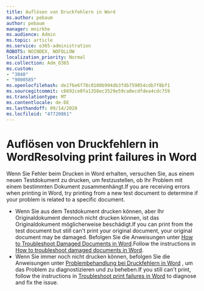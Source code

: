 ```yaml
---
title: Auflösen von Druckfehlern in Word
ms.author: pebaum
author: pebaum
manager: mnirkhe
ms.audience: Admin
ms.topic: article
ms.service: o365-administration
ROBOTS: NOINDEX, NOFOLLOW
localization_priority: Normal
ms.collection: Adm_O365
ms.custom:
- "3040"
- "9000585"
ms.openlocfilehash: de1f6e6f78c0100b994db3fdb759054cdb7f8bf1
ms.sourcegitcommit: c6692ce0fa1358ec3529e59ca0ecdfdea4cdc759
ms.translationtype: MT
ms.contentlocale: de-DE
ms.lasthandoff: 09/14/2020
ms.locfileid: "47720861"
---
```

# <a name="resolving-print-failures-in-word"></a><span data-ttu-id="93e9e-102">Auflösen von Druckfehlern in Word</span><span class="sxs-lookup"><span data-stu-id="93e9e-102">Resolving print failures in Word</span></span>

<span data-ttu-id="93e9e-103">Wenn Sie Fehler beim Drucken in Word erhalten, versuchen Sie, aus einem neuen Testdokument zu drucken, um festzustellen, ob Ihr Problem mit einem bestimmten Dokument zusammenhängt.</span><span class="sxs-lookup"><span data-stu-id="93e9e-103">If you are receiving errors when printing in Word, try printing from a new test document to determine if your problem is related to a specific document.</span></span>

- <span data-ttu-id="93e9e-104">Wenn Sie aus dem Testdokument drucken können, aber Ihr Originaldokument dennoch nicht drucken können, ist das Originaldokument möglicherweise beschädigt.</span><span class="sxs-lookup"><span data-stu-id="93e9e-104">If you can print from the test document but still can't print your original document, your original document may be damaged.</span></span> <span data-ttu-id="93e9e-105">Befolgen Sie die Anweisungen unter [How to Troubleshoot Damaged Documents in Word](https://docs.microsoft.com/office/troubleshoot/word/damaged-documents-in-word#update-microsoft-office-and-windows).</span><span class="sxs-lookup"><span data-stu-id="93e9e-105">Follow the instructions in [How to troubleshoot damaged documents in Word](https://docs.microsoft.com/office/troubleshoot/word/damaged-documents-in-word#update-microsoft-office-and-windows).</span></span>
- <span data-ttu-id="93e9e-106">Wenn Sie immer noch nicht drucken können, befolgen Sie die Anweisungen unter [Problembehandlung bei Druckfehlern in Word](https://docs.microsoft.com/office/troubleshoot/word/print-failures-in-word) , um das Problem zu diagnostizieren und zu beheben.</span><span class="sxs-lookup"><span data-stu-id="93e9e-106">If you still can't print, follow the instructions in [Troubleshoot print failures in Word](https://docs.microsoft.com/office/troubleshoot/word/print-failures-in-word) to diagnose and fix the issue.</span></span>